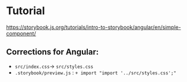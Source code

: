 # Tutorial

https://storybook.js.org/tutorials/intro-to-storybook/angular/en/simple-component/

## Corrections for Angular:

- `src/index.css`-> `src/styles.css`
- `.storybook/preview.js` : `+ import "import '../src/styles.css';"`
